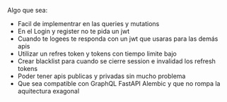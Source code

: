 
Algo que sea:
- Facil de implementrar en las queries y mutations
- En el Login y register no te pida un jwt
- Cuando te logees te responda con un jwt que usaras para las demás apis
- Utilizar un refres token y tokens con tiempo limite bajo
- Crear blacklist para cuando se cierre session e invalidad los refresh tokens
- Poder tener apis publicas y privadas sin mucho problema
- Que sea compatible con GraphQL FastAPI Alembic y que no rompa la aquitectura exagonal